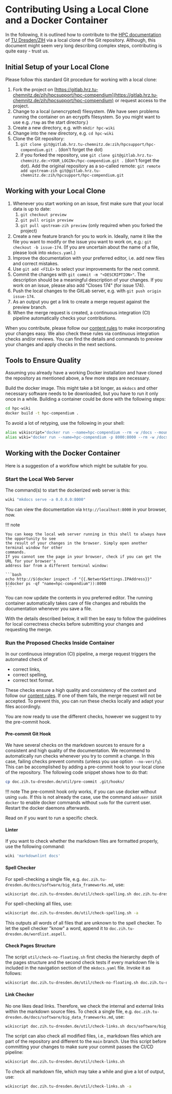 # Contributing Using a Local Clone and a Docker Container

In the following, it is outlined how to contribute to the
[HPC documentation](https://doc.zih.tu-dresden.de/) of
[TU Dresden/ZIH](https://tu-dresden.de/zih/) via a local clone of the Git repository. Although, this
document might seem very long describing complex steps, contributing is quite easy - trust us.

## Initial Setup of your Local Clone

Please follow this standard Git procedure for working with a local clone:

1. Fork the project on
[https://gitlab.hrz.tu-chemnitz.de/zih/hpcsupport/hpc-compendium](https://gitlab.hrz.tu-chemnitz.de/zih/hpcsupport/hpc-compendium)
or request access to the project.
1. Change to a local (unencrypted) filesystem. (We have seen problems running the container on an
ecryptfs filesystem. So you might want to use e.g. `/tmp` as the start directory.)
1. Create a new directory, e.g. with `mkdir hpc-wiki`
1. Change into the new directory, e.g. `cd hpc-wiki`
1. Clone the Git repository:
    1. `git clone git@gitlab.hrz.tu-chemnitz.de:zih/hpcsupport/hpc-compendium.git .` (don't forget the
dot)
    1. if you forked the repository, use
`git clone git@gitlab.hrz.tu-chemnitz.de:<YOUR_LOGIN>/hpc-compendium.git .` (don't forget the dot).
Add the original repository as a so-called remote:
`git remote add upstream-zih git@gitlab.hrz.tu-chemnitz.de:zih/hpcsupport/hpc-compendium.git`

## Working with your Local Clone

1. Whenever you start working on an issue, first make sure that your local data is up to date:
    1. `git checkout preview`
    1. `git pull origin preview`
    1. `git pull upstream-zih preview` (only required when you forked the project)
1. Create a new feature branch for you to work in. Ideally, name it like the file you want to
modify or the issue you want to work on, e.g.: `git checkout -b issue-174`. (If you are uncertain
about the name of a file, please look into `mkdocs.yaml`.)
1. Improve the documentation with your preferred editor, i.e. add new files and correct mistakes.
1. Use `git add <FILE>` to select your improvements for the next commit.
1. Commit the changes with `git commit -m "<DESCRIPTION>"`. The description should be a meaningful
description of your changes. If you work on an issue, please also add "Closes 174" (for issue 174).
1. Push the local changes to the GitLab server, e.g. with `git push origin issue-174`.
1. As an output you get a link to create a merge request against the preview branch.
1. When the merge request is created, a continuous integration (CI) pipeline automatically checks
your contributions.

When you contribute, please follow our [content rules](content_rules.md) to make incorporating your
changes easy. We also check these rules via continuous integration checks and/or reviews.
You can find the details and commands to preview your changes and apply checks in the next sections.

## Tools to Ensure Quality

Assuming you already have a working Docker installation and have cloned the repository as mentioned
above, a few more steps are necessary.

Build the docker image. This might take a bit longer, as `mkdocs` and other necessary software
needs to be downloaded, but you have to run it only once in a while.
Building a container could be done with the following steps:

```bash
cd hpc-wiki
docker build -t hpc-compendium .
```

To avoid a lot of retyping, use the following in your shell:

```bash
alias wikiscript="docker run --name=hpc-compendium --rm -w /docs --mount src=$PWD,target=/docs,type=bind hpc-compendium"
alias wiki="docker run --name=hpc-compendium -p 8000:8000 --rm -w /docs --mount src=$PWD/doc.zih.tu-dresden.de,target=/docs,type=bind hpc-compendium bash -c"
```

## Working with the Docker Container

Here is a suggestion of a workflow which might be suitable for you.

### Start the Local Web Server

The command(s) to start the dockerized web server is this:

```bash
wiki "mkdocs serve -a 0.0.0.0:8000"
```

You can view the documentation via `http://localhost:8000` in your browser, now.

!!! note

    You can keep the local web server running in this shell to always have the opportunity to see
    the result of your changes in the browser. Simply open another terminal window for other
    commands.
    If you cannot see the page in your browser, check if you can get the URL for your browser's
    address bar from a different terminal window:

    ```bash
    echo http://$(docker inspect -f "{{.NetworkSettings.IPAddress}}" $(docker ps -qf "name=hpc-compendium")):8000
    ```

You can now update the contents in you preferred editor. The running container automatically takes
care of file changes and rebuilds the documentation whenever you save a file.

With the details described below, it will then be easy to follow the guidelines for local
correctness checks before submitting your changes and requesting the merge.

### Run the Proposed Checks Inside Container

In our continuous integration (CI) pipeline, a merge request triggers the automated check of

* correct links,
* correct spelling,
* correct text format.

These checks ensure a high quality and consistency of the content and follow our
[content rules](content_rules.md). If one of them fails, the merge request will not be accepted. To
prevent this, you can run these checks locally and adapt your files accordingly.

You are now ready to use the different checks, however we suggest to try the pre-commit hook.

#### Pre-commit Git Hook

We have several checks on the markdown sources to ensure for a consistent and high quality of the
documentation. We recommend to automatically run checks whenever you try to commit a change. In this
case, failing checks prevent commits (unless you use option `--no-verify`). This can be accomplished
by adding a pre-commit hook to your local clone of the repository. The following code snippet shows
how to do that:

```bash
cp doc.zih.tu-dresden.de/util/pre-commit .git/hooks/
```

!!! note
    The pre-commit hook only works, if you can use docker without using `sudo`. If this is not
    already the case, use the command `adduser $USER docker` to enable docker commands without
    `sudo` for the current user. Restart the docker daemons afterwards.

Read on if you want to run a specific check.

#### Linter

If you want to check whether the markdown files are formatted properly, use the following command:

```bash
wiki 'markdownlint docs'
```

#### Spell Checker

For spell-checking a single file, e.g.
`doc.zih.tu-dresden.de/docs/software/big_data_frameworks.md`, use:

```bash
wikiscript doc.zih.tu-dresden.de/util/check-spelling.sh doc.zih.tu-dresden.de/docs/software/big_data_frameworks.md
```

For spell-checking all files, use:

```bash
wikiscript doc.zih.tu-dresden.de/util/check-spelling.sh -a
```

This outputs all words of all files that are unknown to the spell checker.
To let the spell checker "know" a word, append it to
`doc.zih.tu-dresden.de/wordlist.aspell`.

#### Check Pages Structure

The script `util/check-no-floating.sh` first checks the hierarchy depth of the pages structure and
the second check tests if every markdown file is included in the navigation section of the
`mkdocs.yaml` file. Invoke it as follows:

```bash
wikiscript doc.zih.tu-dresden.de/util/check-no-floating.sh doc.zih.tu-dresden.de
```

#### Link Checker

No one likes dead links. Therefore, we check the internal and external links within the markdown
source files. To check a single file, e.g.
`doc.zih.tu-dresden.de/docs/software/big_data_frameworks.md`, use:

```bash
wikiscript doc.zih.tu-dresden.de/util/check-links.sh docs/software/big_data_frameworks.md
```

The script can also check all modified files, i.e., markdown files which are part of the repository
and different to the `main` branch. Use this script before committing your changes to make sure
your commit passes the CI/CD pipeline:

```bash
wikiscript doc.zih.tu-dresden.de/util/check-links.sh
```

To check all markdown file, which may take a while and give a lot of output, use:

```bash
wikiscript doc.zih.tu-dresden.de/util/check-links.sh -a
```
